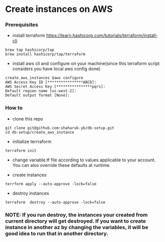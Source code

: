 
# Create instances on AWS

### Prerequisites
- install terraform https://learn.hashicorp.com/tutorials/terraform/install-cli 
```shell
brew tap hashicorp/tap
brew install hashicorp/tap/terraform
```

- install aws cli and configure on your machine(since this terraform script considers you have local aws config done)
```shell
create_aws_instances $aws configure
AWS Access Key ID [****************ABCD]:
AWS Secret Access Key [****************pqrs]:
Default region name [us-west-2]:
Default output format [None]:
```

### How to
- clone this repo
```shell
git clone git@github.com:shaharuk-yb/db-setup.git
cd db-setup/create_aws_instance
```

- initialize terrraform
```shell
terraform init
```

- change variable.tf file according to values applicable to your account. You can also override these defaults at runtime.

- create instances
```shell
terrform apply --auto-approve -lock=false
```

- destroy instances
```shell
terraform  destroy --auto-approve -lock=false
```

### NOTE: If you run destroy, the instances your created from current directory will get destroyed. If you want to create instance in another az by changing the variables, it will be good idea to run that in another directory.